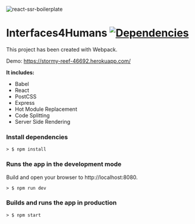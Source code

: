 ![react-ssr-boilerplate](https://i.imgur.com/ZBbEiPg.png)

# Interfaces4Humans [![Dependencies](https://david-dm.org/luangjokaj/react-ssr-boilerplate.svg)](https://david-dm.org/luangjokaj/react-ssr-boilerplate)
This project has been created with Webpack. 

Demo: https://stormy-reef-46692.herokuapp.com/

**It includes:**
- Babel
- React
- PostCSS
- Express
- Hot Module Replacement
- Code Splitting
- Server Side Rendering

### Install dependencies
```
> $ npm install
```

### Runs the app in the development mode
Build and open your browser to http://localhost:8080.
```
> $ npm run dev
```

### Builds and runs the app in production
```
> $ npm start
```